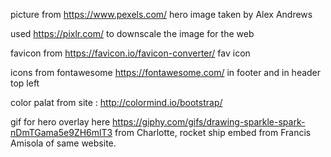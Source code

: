 








picture from https://www.pexels.com/ hero image
taken by Alex Andrews

used https://pixlr.com/ to downscale the image for the web

favicon from https://favicon.io/favicon-converter/ fav icon

icons from fontawesome https://fontawesome.com/ in footer and in header top left

color palat from site : http://colormind.io/bootstrap/ 

gif for hero overlay here https://giphy.com/gifs/drawing-sparkle-spark-nDmTGama5e9ZH6mlT3 from Charlotte, rocket ship embed from Francis Amisola of same website.